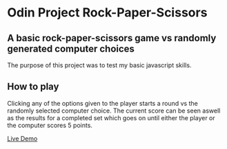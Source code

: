 # Odin Project Rock-Paper-Scissors

## A basic rock-paper-scissors game vs randomly generated computer choices
The purpose of this project was to test my basic javascript skills.

## How to play
Clicking any of the options given to the player starts a round vs the randomly selected computer choice. The current score can be seen aswell as the results for a completed set which goes on until either the player or the computer scores 5 points.

[Live Demo](https://vikek.github.io/odin-rock-paper-scissors/)